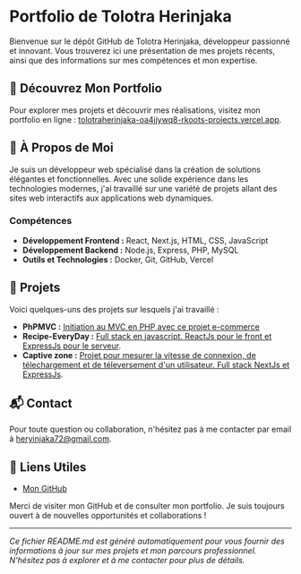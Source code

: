 # Portfolio de Tolotra Herinjaka

Bienvenue sur le dépôt GitHub de Tolotra Herinjaka, développeur passionné et innovant. Vous trouverez ici une présentation de mes projets récents, ainsi que des informations sur mes compétences et mon expertise.

## 🌟 Découvrez Mon Portfolio

Pour explorer mes projets et découvrir mes réalisations, visitez mon portfolio en ligne : [tolotraherinjaka-oa4jjywq8-rkoots-projects.vercel.app](https://tolotraherinjaka-oa4jjywq8-rkoots-projects.vercel.app/).

## 🚀 À Propos de Moi

Je suis un développeur web spécialisé dans la création de solutions élégantes et fonctionnelles. Avec une solide expérience dans les technologies modernes, j'ai travaillé sur une variété de projets allant des sites web interactifs aux applications web dynamiques.

### Compétences

- **Développement Frontend :** React, Next.js, HTML, CSS, JavaScript
- **Développement Backend :** Node.js, Express, PHP, MySQL
- **Outils et Technologies :** Docker, Git, GitHub, Vercel

## 📂 Projets

Voici quelques-uns des projets sur lesquels j'ai travaillé :

- **PhPMVC :** [Initiation au MVC en PHP avec ce projet e-commerce](https://github.com/Rktoo/phpMvC)
- **Recipe-EveryDay :** [Full stack en javascript. ReactJs pour le front et ExpressJs pour le serveur](https://github.com/Rktoo/Recipe-EveryDay).
- **Captive zone :** [Projet pour mesurer la vitesse de connexion, de télechargement et de téleversement d'un utilisateur. Full stack NextJs et ExpressJs](https://github.com/Rktoo/captivezone).

## 📬 Contact

Pour toute question ou collaboration, n'hésitez pas à me contacter par email à [heryinjaka72@gmail.com](mailto:heryinjaka72@gmail.com).

## 🔗 Liens Utiles

- [Mon GitHub](https://github.com/Rktoo)

Merci de visiter mon GitHub et de consulter mon portfolio. Je suis toujours ouvert à de nouvelles opportunités et collaborations !

---

*Ce fichier README.md est généré automatiquement pour vous fournir des informations à jour sur mes projets et mon parcours professionnel. N'hésitez pas à explorer et à me contacter pour plus de détails.*
